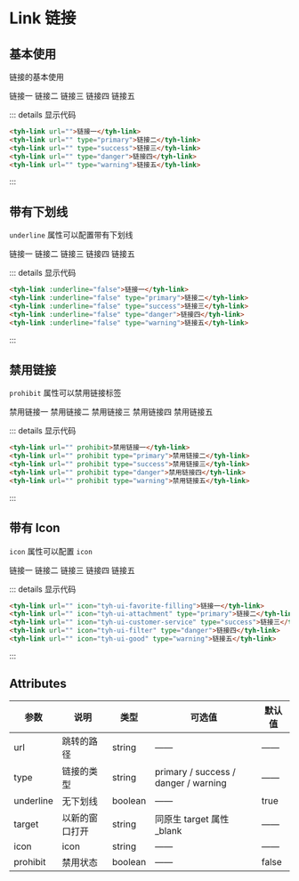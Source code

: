 # Link 链接

## 基本使用

链接的基本使用

<tyh-link url="">链接一</tyh-link>
<tyh-link url="" type="primary">链接二</tyh-link>
<tyh-link url="" type="success">链接三</tyh-link>
<tyh-link url="" type="danger">链接四</tyh-link>
<tyh-link url="" type="warning">链接五</tyh-link>

::: details 显示代码

```html
<tyh-link url="">链接一</tyh-link>
<tyh-link url="" type="primary">链接二</tyh-link>
<tyh-link url="" type="success">链接三</tyh-link>
<tyh-link url="" type="danger">链接四</tyh-link>
<tyh-link url="" type="warning">链接五</tyh-link>
```

:::

## 带有下划线

`underline` 属性可以配置带有下划线

<tyh-link :underline="false">链接一</tyh-link>
<tyh-link :underline="false" type="primary">链接二</tyh-link>
<tyh-link :underline="false" type="success">链接三</tyh-link>
<tyh-link :underline="false" type="danger">链接四</tyh-link>
<tyh-link :underline="false" type="warning">链接五</tyh-link>

::: details 显示代码

```html
<tyh-link :underline="false">链接一</tyh-link>
<tyh-link :underline="false" type="primary">链接二</tyh-link>
<tyh-link :underline="false" type="success">链接三</tyh-link>
<tyh-link :underline="false" type="danger">链接四</tyh-link>
<tyh-link :underline="false" type="warning">链接五</tyh-link>
```

:::

## 禁用链接

`prohibit` 属性可以禁用链接标签

<tyh-link url="" prohibit>禁用链接一</tyh-link>
<tyh-link url="" prohibit type="primary">禁用链接二</tyh-link>
<tyh-link url="" prohibit type="success">禁用链接三</tyh-link>
<tyh-link url="" prohibit type="danger">禁用链接四</tyh-link>
<tyh-link url="" prohibit type="warning">禁用链接五</tyh-link>

::: details 显示代码

```html
<tyh-link url="" prohibit>禁用链接一</tyh-link>
<tyh-link url="" prohibit type="primary">禁用链接二</tyh-link>
<tyh-link url="" prohibit type="success">禁用链接三</tyh-link>
<tyh-link url="" prohibit type="danger">禁用链接四</tyh-link>
<tyh-link url="" prohibit type="warning">禁用链接五</tyh-link>
```

:::

## 带有 Icon

`icon` 属性可以配置 `icon`

<tyh-link url="" icon="tyh-ui-favorite-filling">链接一</tyh-link>
<tyh-link url="" icon="tyh-ui-attachment" type="primary">链接二</tyh-link>
<tyh-link url="" icon="tyh-ui-customer-service" type="success">链接三</tyh-link>
<tyh-link url="" icon="tyh-ui-filter" type="danger">链接四</tyh-link>
<tyh-link url="" icon="tyh-ui-good" type="warning">链接五</tyh-link>

::: details 显示代码

```html
<tyh-link url="" icon="tyh-ui-favorite-filling">链接一</tyh-link>
<tyh-link url="" icon="tyh-ui-attachment" type="primary">链接二</tyh-link>
<tyh-link url="" icon="tyh-ui-customer-service" type="success">链接三</tyh-link>
<tyh-link url="" icon="tyh-ui-filter" type="danger">链接四</tyh-link>
<tyh-link url="" icon="tyh-ui-good" type="warning">链接五</tyh-link>
```

:::

## Attributes

| 参数      | 说明           | 类型    | 可选值                               | 默认值 |
| --------- | -------------- | ------- | ------------------------------------ | ------ |
| url       | 跳转的路径     | string  | ——                                   | ——     |
| type      | 链接的类型     | string  | primary / success / danger / warning | ——     |
| underline | 无下划线       | boolean | ——                                   | true   |
| target    | 以新的窗口打开 | string  | 同原生 target 属性 \_blank           | ——     |
| icon      | icon           | string  | ——                                   | ——     |
| prohibit  | 禁用状态       | boolean | ——                                   | false  |

<style scoped>
.tyh-link {
  margin: 5px;
}
</style>
